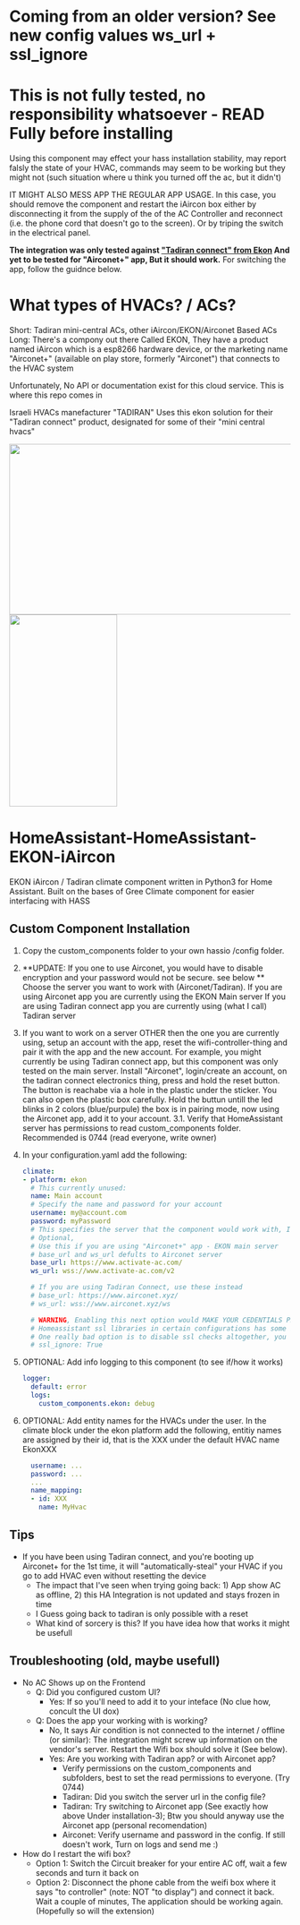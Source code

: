 # Coming from an older version? See new config values ws_url + ssl_ignore

# This is not fully tested, no responsibility whatsoever - READ Fully before installing
Using this component may effect your hass installation stability, may report falsly the state of your HVAC, commands may seem to be working but they might not (such situation where u think you turned off the ac, but it didn't)

IT MIGHT ALSO MESS APP THE REGULAR APP USAGE. In this case, you should remove the component and restart the iAircon box either by disconnecting it from the supply of the of the AC Controller and reconnect (i.e. the phone cord that doesn't go to the screen). Or by triping the switch in the electrical panel.

**The integration was only tested against ["Tadiran connect" from Ekon](https://play.google.com/store/apps/details?id=com.tadiran.connect.app&hl=en) And yet to be tested for "Airconet+" app, But it should work.** For switching the app, follow the guidnce below.

# What types of HVACs? / ACs?
Short: Tadiran mini-central ACs, other iAircon/EKON/Airconet Based ACs
Long:
There's a compony out there Called EKON, They have a product named iAircon which is a esp8266 hardware device, or the marketing name 
"Airconet+" (available on play store, formerly "Airconet") that connects to the HVAC system

Unfortunately, No API or documentation exist for this cloud service. This is where this repo comes in

Israeli HVACs manefacturer "TADIRAN" Uses this ekon solution for their "Tadiran connect" product, designated for some of their "mini central hvacs"

<img src="https://g-rafa.co.il/wp-content/uploads/2017/06/tadiran1-e1498462193178-1024x609.jpg" width="512px" height="305px" />
<img src="https://lh3.googleusercontent.com/43-jwjJFMF1Q1ft6P7e6Su8wxygdrlRe1B5cY3o2dZAgACU-kYZ9Uql4cFVAuiGgdg=w1396-h686-rw" width="193px" height="343px" />

# HomeAssistant-HomeAssistant-EKON-iAircon
EKON iAircon / Tadiran climate component written in Python3 for Home Assistant.
Built on the bases of Gree Climate component for easier interfacing with HASS

## Custom Component Installation

1. Copy the custom_components folder to your own hassio /config folder.

2. **UPDATE: If you one to use Airconet, you would have to disable encryption and your password would not be secure. see below **
   Choose the server you want to work with (Airconet/Tadiran).
   If you are using Airconet app you are currently using the EKON Main server
   If you are using Tadiran connect app you are currently using (what I call) Tadiran server
3. If you want to work on a server OTHER then the one you are currently using, setup an account with the app, reset the wifi-controller-thing and pair it with the app and the new account.
   For example, you might currently be using Tadiran connect app, but this component was only tested on the main server. Install "Airconet", login/create an account, on the tadiran connect electronics thing, press and hold the reset button. The button is reachabe via a hole in the plastic under the sticker. You can also open the plastic box carefully. Hold the buttun untill the led blinks in 2 colors (blue/purpule) the box is in pairing mode, now using the Airconet app, add it to your account.
3.1. Verify that HomeAssistant server has permissions to read custom_components folder. Recommended is 0744 (read everyone, write owner)

4. In your configuration.yaml add the following:

   ```yaml
   climate: 
   - platform: ekon
     # This currently unused:
     name: Main account
     # Specify the name and password for your account
     username: my@account.com
     password: myPassword
     # This specifies the server that the component would work with, I have only tried it with EKON server (Airconet+ APP)
     # Optional, 
     # Use this if you are using "Airconet+" app - EKON main server
     # base_url and ws_url defults to Airconet server
     base_url: https://www.activate-ac.com/ 
     ws_url: wss://www.activate-ac.com/v2

     # If you are using Tadiran Connect, use these instead
     # base_url: https://www.airconet.xyz/
     # ws_url: wss://www.airconet.xyz/ws

     # WARNING, Enabling this next option would MAKE YOUR CEDENTIALS PRUNE TO MAN-IN-THE-MIDDLE Attack
     # Homeassistant ssl libraries in certain configurations has some issues with authenticating the www.activate-ac.com server SSL Certificate
     # One really bad option is to disable ssl checks altogether, you can use this switch to do that:
     # ssl_ignore: True
   ```
5. OPTIONAL: Add info logging to this component (to see if/how it works)
  
   ```yaml
   logger:
     default: error
     logs:
       custom_components.ekon: debug
   ```
6. OPTIONAL: Add entity names for the HVACs under the user. In the climate block under the ekon platform add the following, entitiy names are assigned by their id, that is the XXX under the default HVAC name EkonXXX
   
   ```yaml
     username: ...
     password: ...
     ...
     name_mapping:
     - id: XXX
       name: MyHvac
   ```

## Tips
- If you have been using Tadiran connect, and you're booting up Airconet+ for the 1st time, it will "automatically-steal" your HVAC if you go to add HVAC even without resetting the device
  - The impact that I've seen when trying going back: 1) App show AC as offline, 2) this HA Integration is not updated and stays frozen in time
  - I Guess going back to tadiran is only possible with a reset
  - What kind of sorcery is this? If you have idea how that works it might be usefull

## Troubleshooting (old, maybe usefull)
- No AC Shows up on the Frontend
  - Q: Did you configured custom UI?
    - Yes: If so you'll need to add it to your inteface (No clue how, concult the UI dox)
  - Q: Does the app your working with is working?
    - No, It says Air condition is not connected to the internet / offline (or similar):
      The integration might screw up information on the vendor's server. Restart the Wifi box should solve it (See below).
    - Yes: Are you working with Tadiran app? or with Airconet app?
      - Verify permissions on the custom_components and subfolders, best to set the read permissions to everyone. (Try 0744)
      - Tadiran: Did you switch the server url in the config file?
      - Tadiran: Try switching to Airconet app (See exactly how above Under installation-3); Btw you should anyway use the Airconet app (personal recomendation) 
      - Airconet: Verify username and password in the config. If still doesn't work, Turn on logs and send me :)
- How do I restart the wifi box?
  - Option 1: Switch the Circuit breaker for your entire AC off, wait a few seconds and turn it back on
  - Option 2: Disconnect the phone cable from the weifi box where it says "to controller" (note: NOT "to display") and connect it back. Wait a couple of minutes, The application should be working again. (Hopefully so will the extension)
